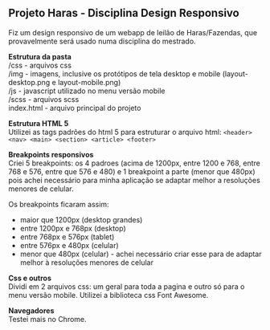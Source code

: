 **Projeto Haras - Disciplina Design Responsivo**
---
Fiz um design responsivo de um webapp de leilão de Haras/Fazendas, que provavelmente será usado numa disciplina do mestrado.

**Estrutura da pasta** <br>
/css - arquivos css <br>
/img - imagens, inclusive os protótipos de tela desktop e mobile (layout-desktop.png e layout-mobile.png) <br>
/js - javascript utilizado no menu versão mobile <br>
/scss - arquivos scss <br>
index.html - arquivo principal do projeto <br>

**Estrutura HTML 5** <br>
Utilizei as tags padrões do html 5 para estruturar o arquivo html: `<header> <nav> <main> <section> <article> <footer>` <br>

**Breakpoints responsivos** <br>
Criei 5 breakpoints: os 4 padroes (acima de 1200px, entre 1200 e 768, entre 768 e 576, entre que 576 e 480) e 1 breakpoint a parte (menor que 480px) pois achei necessário para minha aplicação se adaptar melhor a resoluções menores de celular. <br>

Os breakpoints ficaram assim: <br>

- maior que 1200px (desktop grandes) <br>
- entre 1200px e 768px (desktop) <br>
- entre 768px e 576px (tablet) <br>
- entre 576px e 480px (celular) <br>
- menor que 480px (celular) - achei necessário criar esse para de adaptar melhor à resoluções menores de celular <br>

**Css e outros** <br>
Dividi em 2 arquivos css: um geral para toda a pagina e outro só para o menu versão mobile.
Utilizei a biblioteca css Font Awesome. <br>

**Navegadores** <br>
Testei mais no Chrome. <br>

